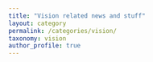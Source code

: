 ```yaml
---
title: "Vision related news and stuff"
layout: category
permalink: /categories/vision/
taxonomy: vision
author_profile: true
---
```

